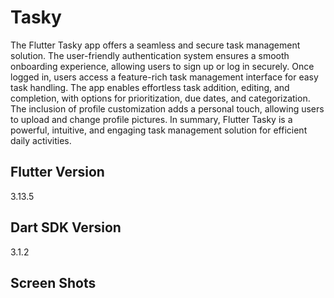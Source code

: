 # Tasky

The Flutter Tasky app offers a seamless and secure task management solution. The user-friendly authentication system ensures a smooth onboarding experience, allowing users to sign up or log in securely. Once logged in, users access a feature-rich task management interface for easy task handling. The app enables effortless task addition, editing, and completion, with options for prioritization, due dates, and categorization. The inclusion of profile customization adds a personal touch, allowing users to upload and change profile pictures. In summary, Flutter Tasky is a powerful, intuitive, and engaging task management solution for efficient daily activities.

## Flutter Version
3.13.5

## Dart SDK Version
3.1.2

## Screen Shots
